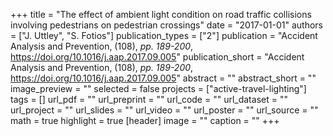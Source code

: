 +++
title = "The effect of ambient light condition on road traffic collisions involving pedestrians on pedestrian crossings"
date = "2017-01-01"
authors = ["J. Uttley", "S. Fotios"]
publication_types = ["2"]
publication = "Accident Analysis and Prevention, (108), _pp. 189-200_, https://doi.org/10.1016/j.aap.2017.09.005"
publication_short = "Accident Analysis and Prevention, (108), _pp. 189-200_, https://doi.org/10.1016/j.aap.2017.09.005"
abstract = ""
abstract_short = ""
image_preview = ""
selected = false
projects = ["active-travel-lighting"]
tags = []
url_pdf = ""
url_preprint = ""
url_code = ""
url_dataset = ""
url_project = ""
url_slides = ""
url_video = ""
url_poster = ""
url_source = ""
math = true
highlight = true
[header]
image = ""
caption = ""
+++
